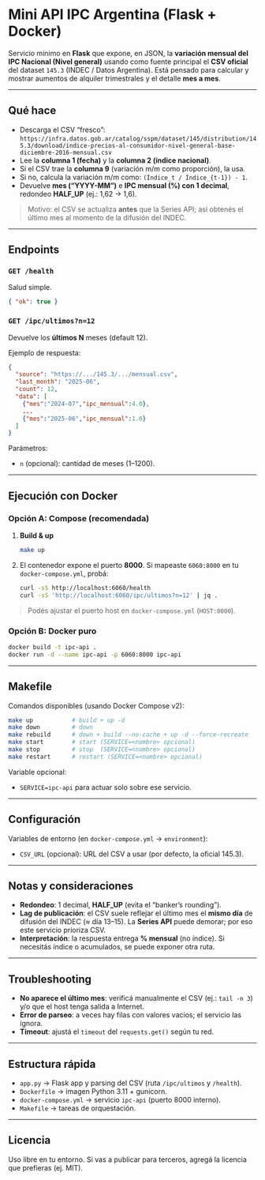 # Mini API IPC Argentina (Flask + Docker)

Servicio mínimo en **Flask** que expone, en JSON, la **variación mensual del IPC Nacional (Nivel general)** usando como fuente principal el **CSV oficial** del dataset `145.3` (INDEC / Datos Argentina). Está pensado para calcular y mostrar aumentos de alquiler trimestrales y el detalle **mes a mes**.

---

## Qué hace
- Descarga el CSV “fresco”:  
  `https://infra.datos.gob.ar/catalog/sspm/dataset/145/distribution/145.3/download/indice-precios-al-consumidor-nivel-general-base-diciembre-2016-mensual.csv`
- Lee la **columna 1 (fecha)** y la **columna 2 (índice nacional)**.
- Si el CSV trae la **columna 9** (variación m/m como proporción), la usa.
- Si no, calcula la variación m/m como: `(Índice_t / Índice_{t-1}) - 1`.
- Devuelve **mes (“YYYY-MM”)** e **IPC mensual (%) con 1 decimal**, redondeo **HALF_UP** (ej.: 1,62 → 1,6).

> Motivo: el CSV se actualiza **antes** que la Series API; así obtenés el último mes al momento de la difusión del INDEC.

---

## Endpoints

### `GET /health`
Salud simple.
```json
{ "ok": true }
```

### `GET /ipc/ultimos?n=12`
Devuelve los **últimos N** meses (default 12).

Ejemplo de respuesta:
```json
{
  "source": "https://.../145.3/.../mensual.csv",
  "last_month": "2025-06",
  "count": 12,
  "data": [
    {"mes":"2024-07","ipc_mensual":4.0},
    ...
    {"mes":"2025-06","ipc_mensual":1.6}
  ]
}
```

Parámetros:
- `n` (opcional): cantidad de meses (1–1200).

---

## Ejecución con Docker

### Opción A: Compose (recomendada)
1. **Build & up**  
   ```bash
   make up
   ```
2. El contenedor expone el puerto **8000**. Si mapeaste `6060:8000` en tu `docker-compose.yml`, probá:

   ```bash
   curl -sS http://localhost:6060/health
   curl -sS 'http://localhost:6060/ipc/ultimos?n=12' | jq .
   ```

> Podés ajustar el puerto host en `docker-compose.yml` (`HOST:8000`).

### Opción B: Docker puro
```bash
docker build -t ipc-api .
docker run -d --name ipc-api -p 6060:8000 ipc-api
```

---

## Makefile

Comandos disponibles (usando Docker Compose v2):
```bash
make up           # build + up -d
make down         # down
make rebuild      # down + build --no-cache + up -d --force-recreate
make start        # start (SERVICE=<nombre> opcional)
make stop         # stop  (SERVICE=<nombre> opcional)
make restart      # restart (SERVICE=<nombre> opcional)
```

Variable opcional:
- `SERVICE=ipc-api` para actuar solo sobre ese servicio.

---

## Configuración

Variables de entorno (en `docker-compose.yml` → `environment`):
- `CSV_URL` (opcional): URL del CSV a usar (por defecto, la oficial 145.3).

---

## Notas y consideraciones
- **Redondeo**: 1 decimal, **HALF_UP** (evita el “ban­ker’s rounding”).  
- **Lag de publicación**: el CSV suele reflejar el último mes el **mismo día** de difusión del INDEC (≈ día 13–15). La **Series API** puede demorar; por eso este servicio prioriza CSV.
- **Interpretación**: la respuesta entrega **% mensual** (no índice). Si necesitás índice o acumulados, se puede exponer otra ruta.

---

## Troubleshooting
- **No aparece el último mes**: verificá manualmente el CSV (ej.: `tail -n 3`) y/o que el host tenga salida a Internet.
- **Error de parseo**: a veces hay filas con valores vacíos; el servicio las ignora.
- **Timeout**: ajustá el `timeout` del `requests.get()` según tu red.

---

## Estructura rápida
- `app.py` → Flask app y parsing del CSV (ruta `/ipc/ultimos` y `/health`).
- `Dockerfile` → imagen Python 3.11 + gunicorn.
- `docker-compose.yml` → servicio `ipc-api` (puerto 8000 interno).
- `Makefile` → tareas de orquestación.

---

## Licencia
Uso libre en tu entorno. Si vas a publicar para terceros, agregá la licencia que prefieras (ej. MIT).
